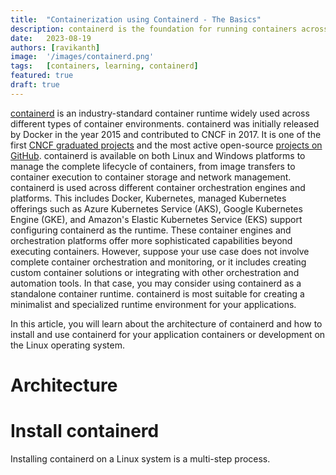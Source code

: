 ```yaml
---
title:  "Containerization using Containerd - The Basics"
description: containerd is the foundation for running containers across different platforms. Being the fundamental building block, Containerd can be used to implement the basic containerization use cases. This article explores what Containerd is and how to use it.
date:   2023-08-19
authors: [ravikanth]
image:  '/images/containerd.png'
tags:   [containers, learning, containerd]
featured: true
draft: true
---
```


[containerd](https://containerd.io/) is an industry-standard container runtime widely used across different types of container environments. containerd was initially released by Docker in the year 2015 and contributed to CNCF in 2017. It is one of the first [CNCF graduated projects](https://www.cncf.io/projects/containerd/) and the most active open-source [projects on GitHub](https://github.com/containerd/containerd). containerd is available on both Linux and Windows platforms to manage the complete lifecycle of containers, from image transfers to container execution to container storage and network management. containerd is used across different container orchestration engines and platforms. This includes Docker, Kubernetes, managed Kubernetes offerings such as Azure Kubernetes Service (AKS), Google Kubernetes Engine (GKE), and Amazon's Elastic Kubernetes Service (EKS) support configuring containerd as the runtime. These container engines and orchestration platforms offer more sophisticated capabilities beyond executing containers. However, suppose your use case does not involve complete container orchestration and monitoring, or it includes creating custom container solutions or integrating with other orchestration and automation tools. In that case, you may consider using containerd as a standalone container runtime. containerd is most suitable for creating a minimalist and specialized runtime environment for your applications.

In this article, you will learn about the architecture of containerd and how to install and use containerd for your application containers or development on the Linux operating system.

# Architecture



# Install containerd

Installing containerd on a Linux system is a multi-step process. 

